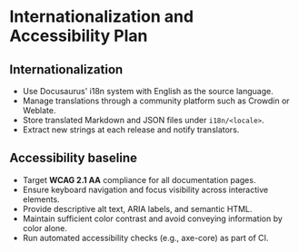# Internationalization and Accessibility Plan

## Internationalization

- Use Docusaurus' i18n system with English as the source language.
- Manage translations through a community platform such as Crowdin or Weblate.
- Store translated Markdown and JSON files under `i18n/<locale>`.
- Extract new strings at each release and notify translators.

## Accessibility baseline

- Target **WCAG 2.1 AA** compliance for all documentation pages.
- Ensure keyboard navigation and focus visibility across interactive elements.
- Provide descriptive alt text, ARIA labels, and semantic HTML.
- Maintain sufficient color contrast and avoid conveying information by color alone.
- Run automated accessibility checks (e.g., axe-core) as part of CI.
